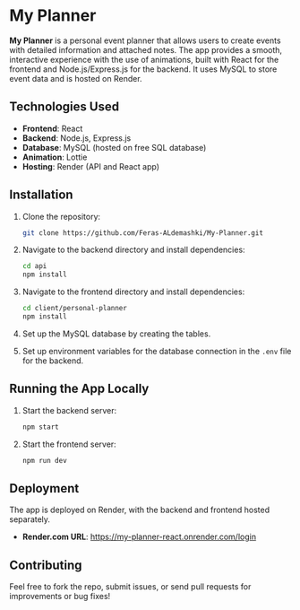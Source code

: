# My Planner

**My Planner** is a personal event planner that allows users to create events with detailed information and attached notes. The app provides a smooth, interactive experience with the use of animations, built with React for the frontend and Node.js/Express.js for the backend. It uses MySQL to store event data and is hosted on Render.

## Technologies Used

- **Frontend**: React
- **Backend**: Node.js, Express.js
- **Database**: MySQL (hosted on free SQL database)
- **Animation**: Lottie
- **Hosting**: Render (API and React app)

## Installation

1. Clone the repository:

   ```bash
   git clone https://github.com/Feras-ALdemashki/My-Planner.git
   ```

2. Navigate to the backend directory and install dependencies:

   ```bash
   cd api
   npm install
   ```

3. Navigate to the frontend directory and install dependencies:

   ```bash
   cd client/personal-planner
   npm install
   ```

4. Set up the MySQL database by creating the tables.

5. Set up environment variables for the database connection in the `.env` file for the backend.

## Running the App Locally

1. Start the backend server:

   ```bash
   npm start
   ```

2. Start the frontend server:

   ```bash
   npm run dev
   ```

## Deployment

The app is deployed on Render, with the backend and frontend hosted separately.

- **Render.com URL**: https://my-planner-react.onrender.com/login

## Contributing

Feel free to fork the repo, submit issues, or send pull requests for improvements or bug fixes!
